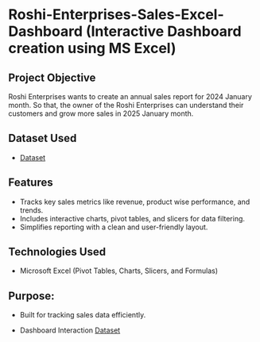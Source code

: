 # Roshi-Enterprises-Sales-Excel-Dashboard (Interactive Dashboard creation using MS Excel)
## Project Objective
Roshi Enterprises wants to create an annual sales report for 2024 January month. So that, the owner of the Roshi Enterprises can understand their customers and grow more sales in 2025 January month. 

## Dataset Used
- <a href="https://github.com/akshaya-akshu/Sales-Excel-Dashboard/blob/main/Sales_Excel_Dashboard.xlsx">Dataset</a>

## Features
- Tracks key sales metrics like revenue, product wise performance, and trends.
- Includes interactive charts, pivot tables, and slicers for data filtering.
- Simplifies reporting with a clean and user-friendly layout.

## Technologies Used
- Microsoft Excel (Pivot Tables, Charts, Slicers, and Formulas)

## Purpose:
- Built for tracking sales data efficiently.

- Dashboard Interaction <a href="https://github.com/akshaya-akshu/Sales-Excel-Dashboard/blob/main/IMG_of_Sales_dashboard.png">Dataset</a>
